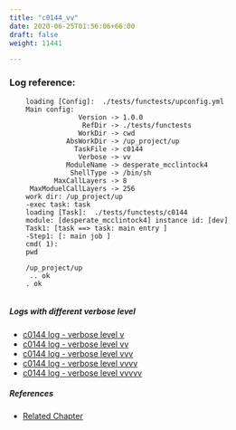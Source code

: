 ```yaml
---
title: "c0144_vv"
date: 2020-06-25T01:56:06+66:00
draft: false
weight: 11441

---
```


### Log reference: <no value>

```
    loading [Config]:  ./tests/functests/upconfig.yml
    Main config:
                 Version -> 1.0.0
                  RefDir -> ./tests/functests
                 WorkDir -> cwd
              AbsWorkDir -> /up_project/up
                TaskFile -> c0144
                 Verbose -> vv
              ModuleName -> desperate_mcclintock4
               ShellType -> /bin/sh
           MaxCallLayers -> 8
     MaxModuelCallLayers -> 256
    work dir: /up_project/up
    -exec task: task
    loading [Task]:  ./tests/functests/c0144
    module: [desperate_mcclintock4] instance id: [dev]
    Task1: [task ==> task: main entry ]
    -Step1: [: main job ]
    cmd( 1):
    pwd
    
    /up_project/up
     .. ok
    . ok
    
```

##### Logs with different verbose level
* [c0144 log - verbose level v](../../logs/c0144_v)
* [c0144 log - verbose level vv](../../logs/c0144_vv)
* [c0144 log - verbose level vvv](../../logs/c0144_vvv)
* [c0144 log - verbose level vvvv](../../logs/c0144_vvvv)
* [c0144 log - verbose level vvvvv](../../logs/c0144_vvvvv)

##### References
* [Related Chapter](../../usage/c0144)

